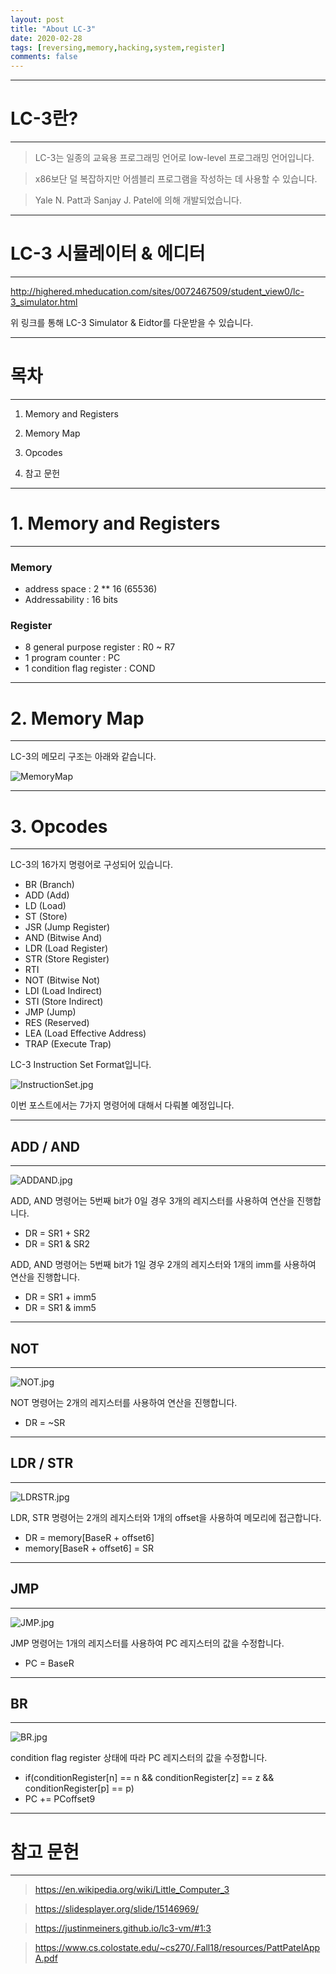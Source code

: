 ```yaml
---
layout: post
title: "About LC-3"
date: 2020-02-28   
tags: [reversing,memory,hacking,system,register]
comments: false
---
```




 

------

# LC-3란?

------

> LC-3는 일종의 교육용 프로그래밍 언어로 low-level 프로그래밍 언어입니다.

> x86보단 덜 복잡하지만 어셈블리 프로그램을 작성하는 데 사용할 수 있습니다.

> Yale N. Patt과 Sanjay J. Patel에 의해 개발되었습니다.

------

# LC-3 시뮬레이터 & 에디터

------

http://highered.mheducation.com/sites/0072467509/student_view0/lc-3_simulator.html

위 링크를 통해 LC-3 Simulator & Eidtor를 다운받을 수 있습니다.

------

# 목차

------

1. Memory and Registers

2. Memory Map

3. Opcodes
 
4. 참고 문헌


------

# 1. Memory and Registers

------

### Memory

- address space : 2 ** 16 (65536)
- Addressability : 16 bits

### Register

- 8 general purpose register : R0 ~ R7
- 1 program counter : PC
- 1 condition flag register : COND

------

# 2. Memory Map

------

LC-3의 메모리 구조는 아래와 같습니다.

![MemoryMap](/_posts/img/MemoryMap.jpg)

------

# 3. Opcodes

------

LC-3의 16가지 명령어로 구성되어 있습니다.

- BR (Branch)
- ADD (Add)
- LD (Load)
- ST (Store)
- JSR (Jump Register)
- AND (Bitwise And)
- LDR (Load Register)
- STR (Store Register)
- RTI 
- NOT (Bitwise Not)
- LDI (Load Indirect)
- STI (Store Indirect)
- JMP (Jump)
- RES (Reserved)
- LEA (Load Effective Address)
- TRAP (Execute Trap)

LC-3 Instruction Set Format입니다.

![InstructionSet.jpg](/_posts/img/InstructionSet.jpg)

이번 포스트에서는 7가지 명령어에 대해서  다뤄볼 예정입니다.

------

## ADD / AND 

------

![ADDAND.jpg](/_posts/img/ADDAND.jpg)

ADD, AND 명령어는 5번째 bit가 0일 경우 3개의 레지스터를 사용하여 연산을 진행합니다.

- DR = SR1 + SR2
- DR = SR1 & SR2

ADD, AND 명령어는 5번째 bit가 1일 경우 2개의 레지스터와 1개의 imm를 사용하여 연산을 진행합니다.

- DR = SR1 + imm5
- DR = SR1 & imm5

------

## NOT

------

![NOT.jpg](/_posts/img/NOT.jpg)

NOT 명령어는 2개의 레지스터를 사용하여 연산을 진행합니다.

- DR = ~SR

------

## LDR / STR

------

![LDRSTR.jpg](/_posts/img/LDRSTR.jpg)

LDR, STR 명령어는 2개의 레지스터와 1개의 offset을 사용하여 메모리에 접근합니다.

- DR = memory[BaseR + offset6]
- memory[BaseR + offset6] = SR

------

## JMP

------

![JMP.jpg](/_posts/img/JMP.jpg)

JMP 명령어는 1개의 레지스터를 사용하여 PC 레지스터의 값을 수정합니다.

- PC = BaseR

------

## BR

------

![BR.jpg](/_posts/img/BR.jpg)

condition flag register 상태에 따라 PC 레지스터의 값을 수정합니다.

- if(conditionRegister[n] == n &&  conditionRegister[z] == z && conditionRegister[p] == p)
-   PC += PCoffset9

------

# 참고 문헌

------

> https://en.wikipedia.org/wiki/Little_Computer_3

> https://slidesplayer.org/slide/15146969/

> https://justinmeiners.github.io/lc3-vm/#1:3

> https://www.cs.colostate.edu/~cs270/.Fall18/resources/PattPatelAppA.pdf
